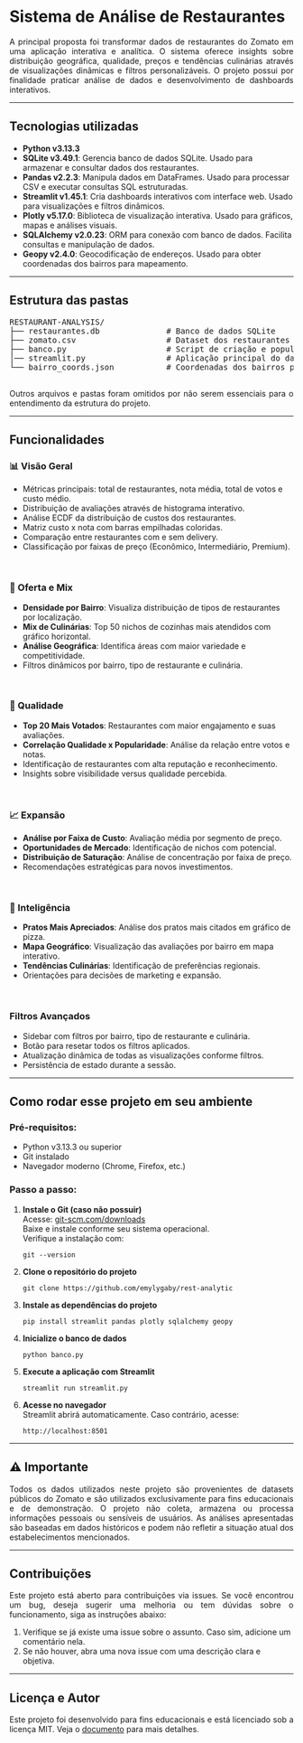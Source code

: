 <h1>Sistema de Análise de Restaurantes</h1>

<p align="justify">A principal proposta foi transformar dados de restaurantes do Zomato em uma aplicação interativa e analítica. O sistema oferece insights sobre distribuição geográfica, qualidade, preços e tendências culinárias através de visualizações dinâmicas e filtros personalizáveis. O projeto possui por finalidade praticar análise de dados e desenvolvimento de dashboards interativos.</p>

<hr>

<h2>Tecnologias utilizadas</h2>
<ul>
    <li><strong>Python v3.13.3</strong></li>
    <li><strong>SQLite v3.49.1</strong>: Gerencia banco de dados SQLite. Usado para armazenar e consultar dados dos restaurantes.</li>
    <li><strong>Pandas v2.2.3</strong>: Manipula dados em DataFrames. Usado para processar CSV e executar consultas SQL estruturadas.</li>
    <li><strong>Streamlit v1.45.1</strong>: Cria dashboards interativos com interface web. Usado para visualizações e filtros dinâmicos.</li>
    <li><strong>Plotly v5.17.0</strong>: Biblioteca de visualização interativa. Usado para gráficos, mapas e análises visuais.</li>
    <li><strong>SQLAlchemy v2.0.23</strong>: ORM para conexão com banco de dados. Facilita consultas e manipulação de dados.</li>
    <li><strong>Geopy v2.4.0</strong>: Geocodificação de endereços. Usado para obter coordenadas dos bairros para mapeamento.</li>
</ul>

<hr>

<h2>Estrutura das pastas</h2>

<pre>
RESTAURANT-ANALYSIS/
├── restaurantes.db              # Banco de dados SQLite
├── zomato.csv                   # Dataset dos restaurantes
├── banco.py                     # Script de criação e população do banco
│── streamlit.py                 # Aplicação principal do dashboard            
└── bairro_coords.json           # Coordenadas dos bairros para mapeamento

</pre>

<p align="justify">Outros arquivos e pastas foram omitidos por não serem essenciais para o entendimento da estrutura do projeto.</p>

<hr>

<h2>Funcionalidades</h2>

<h3>📊 Visão Geral</h3>
<ul>
  <li>Métricas principais: total de restaurantes, nota média, total de votos e custo médio.</li>
  <li>Distribuição de avaliações através de histograma interativo.</li>
  <li>Análise ECDF da distribuição de custos dos restaurantes.</li>
  <li>Matriz custo x nota com barras empilhadas coloridas.</li>
  <li>Comparação entre restaurantes com e sem delivery.</li>
  <li>Classificação por faixas de preço (Econômico, Intermediário, Premium).</li>
</ul>

<br>

<h3>📍 Oferta e Mix</h3>
<ul>
  <li><strong>Densidade por Bairro</strong>: Visualiza distribuição de tipos de restaurantes por localização.</li>
  <li><strong>Mix de Culinárias</strong>: Top 50 nichos de cozinhas mais atendidos com gráfico horizontal.</li>
  <li><strong>Análise Geográfica</strong>: Identifica áreas com maior variedade e competitividade.</li>
  <li>Filtros dinâmicos por bairro, tipo de restaurante e culinária.</li>
</ul>

<br>

<h3>🌟 Qualidade</h3>
<ul>
  <li><strong>Top 20 Mais Votados</strong>: Restaurantes com maior engajamento e suas avaliações.</li>
  <li><strong>Correlação Qualidade x Popularidade</strong>: Análise da relação entre votos e notas.</li>
  <li>Identificação de restaurantes com alta reputação e reconhecimento.</li>
  <li>Insights sobre visibilidade versus qualidade percebida.</li>
</ul>

<br>

<h3>📈 Expansão</h3>
<ul>
  <li><strong>Análise por Faixa de Custo</strong>: Avaliação média por segmento de preço.</li>
  <li><strong>Oportunidades de Mercado</strong>: Identificação de nichos com potencial.</li>
  <li><strong>Distribuição de Saturação</strong>: Análise de concentração por faixa de preço.</li>
  <li>Recomendações estratégicas para novos investimentos.</li>
</ul>

<br>

<h3>🧠 Inteligência</h3>
<ul>
  <li><strong>Pratos Mais Apreciados</strong>: Análise dos pratos mais citados em gráfico de pizza.</li>
  <li><strong>Mapa Geográfico</strong>: Visualização das avaliações por bairro em mapa interativo.</li>
  <li><strong>Tendências Culinárias</strong>: Identificação de preferências regionais.</li>
  <li>Orientações para decisões de marketing e expansão.</li>
</ul>

<br>

<h3>Filtros Avançados</h3>
<ul>
  <li>Sidebar com filtros por bairro, tipo de restaurante e culinária.</li>
  <li>Botão para resetar todos os filtros aplicados.</li>
  <li>Atualização dinâmica de todas as visualizações conforme filtros.</li>
  <li>Persistência de estado durante a sessão.</li>
</ul>

<hr>

<h2>Como rodar esse projeto em seu ambiente</h2>

<h3>Pré-requisitos:</h3>
<ul>
  <li>Python v3.13.3 ou superior</li>
  <li>Git instalado</li>
  <li>Navegador moderno (Chrome, Firefox, etc.)</li>
</ul>

<h3>Passo a passo:</h3>
<ol>

  <li>
    <strong>Instale o Git (caso não possuir)</strong><br>
    Acesse: <a href="https://git-scm.com/downloads" target="_blank">git-scm.com/downloads</a><br>
    Baixe e instale conforme seu sistema operacional.<br>
    Verifique a instalação com:
    <pre><code>git --version</code></pre>
  </li>

  <li>
    <strong>Clone o repositório do projeto</strong>
    <pre><code>git clone https://github.com/emylygaby/rest-analytic</code></pre>
  </li>

  <li>
    <strong>Instale as dependências do projeto</strong><br>
    <pre><code>pip install streamlit pandas plotly sqlalchemy geopy</code></pre>
  </li>

  <li>
    <strong>Inicialize o banco de dados</strong>
    <pre><code>python banco.py</code></pre>
  </li>

  <li>
    <strong>Execute a aplicação com Streamlit</strong>
    <pre><code>streamlit run streamlit.py</code></pre>
  </li>

  <li>
    <strong>Acesse no navegador</strong><br>
    Streamlit abrirá automaticamente. Caso contrário, acesse:
    <pre><code>http://localhost:8501</code></pre>
  </li>

</ol>

<hr>

<h2>⚠️ Importante</h2>

<p align="justify">Todos os dados utilizados neste projeto são provenientes de datasets públicos do Zomato e são utilizados exclusivamente para fins educacionais e de demonstração. O projeto não coleta, armazena ou processa informações pessoais ou sensíveis de usuários. As análises apresentadas são baseadas em dados históricos e podem não refletir a situação atual dos estabelecimentos mencionados.</p>

<hr>

<h2>Contribuições</h2>
<p align="justify">Este projeto está aberto para contribuições via issues. Se você encontrou um bug, deseja sugerir uma melhoria ou tem dúvidas sobre o funcionamento, siga as instruções abaixo:</p>
<ol>
    <li>Verifique se já existe uma issue sobre o assunto. Caso sim, adicione um comentário nela.</li>
    <li>Se não houver, abra uma nova issue com uma descrição clara e objetiva.</li>
</ol>

<hr>

<h2>Licença e Autor</h2>
<p align="justify">Este projeto foi desenvolvido para fins educacionais e está licenciado sob a licença MIT. Veja o <a href="./LICENSE">documento</a> para mais detalhes.</p>